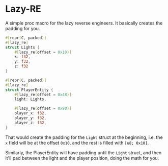 # Lazy-RE

A simple proc macro for the lazy reverse engineers.
It basically creates the padding for you.

```rust
#[repr(C, packed)]
#[lazy_re]
struct Lights {
    #[lazy_re(offset = 0x10)]
    x: f32,
    y: f32,
    z: f32
}

#[repr(C, packed)]
#[lazy_re]
struct PlayerEntity {
    #[lazy_re(offset = 0x48)]
    light: Lights,

    #[lazy_re(offset = 0x90)]
    player_x: f32,
    player_y: f32,
    player_z: f32,
}
```

That would create the padding for the `Light` struct at the beginning, i.e.
the `x` field will be at the offset `0x10`, and the rest is filled with `[u8;
0x10]`.

Similarly, the PlayerEntity will have padding until the `Light` struct, and
then it'll pad between the light and the player position, doing the math for
you.
